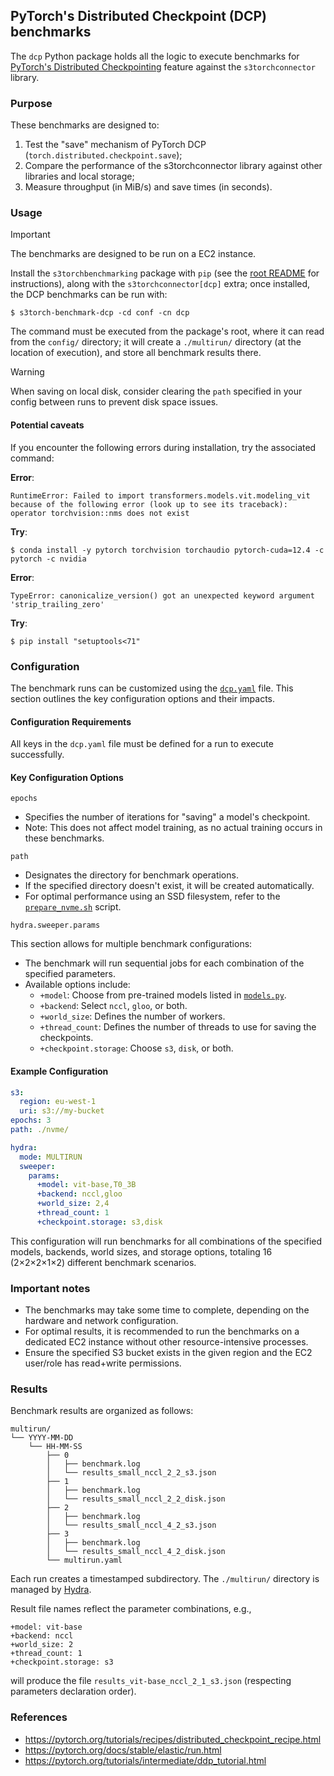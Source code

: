 ## PyTorch's Distributed Checkpoint (DCP) benchmarks

The `dcp` Python package holds all the logic to execute benchmarks for [PyTorch's Distributed Checkpointing][DCP]
feature against the `s3torchconnector` library.

### Purpose

These benchmarks are designed to:

1. Test the "save" mechanism of PyTorch DCP (`torch.distributed.checkpoint.save`);
2. Compare the performance of the s3torchconnector library against other libraries and local storage;
3. Measure throughput (in MiB/s) and save times (in seconds).

### Usage

> [!IMPORTANT]
> The benchmarks are designed to be run on a EC2 instance.

Install the `s3torchbenchmarking` package with `pip` (see the [root README](../../../README.md) for instructions),
along with the `s3torchconnector[dcp]` extra; once installed, the DCP benchmarks can be run with:

```shell
$ s3torch-benchmark-dcp -cd conf -cn dcp
```

The command must be executed from the package's root, where it can read from the `config/` directory; it will create a
`./multirun/` directory (at the location of execution), and store all benchmark results there.

> [!WARNING]
> When saving on local disk, consider clearing the `path` specified in your config between runs to prevent disk space
> issues.

#### Potential caveats

If you encounter the following errors during installation, try the associated command:

**Error**:

```
RuntimeError: Failed to import transformers.models.vit.modeling_vit because of the following error (look up to see its traceback):
operator torchvision::nms does not exist
```

**Try**:

```shell
$ conda install -y pytorch torchvision torchaudio pytorch-cuda=12.4 -c pytorch -c nvidia
```

**Error**:

```
TypeError: canonicalize_version() got an unexpected keyword argument 'strip_trailing_zero'
```

**Try**:

```shell
$ pip install "setuptools<71"
```

### Configuration

The benchmark runs can be customized using the [`dcp.yaml`](../../../conf/dcp.yaml) file. This section outlines the key
configuration options and their impacts.

#### Configuration Requirements

All keys in the `dcp.yaml` file must be defined for a run to execute successfully.

#### Key Configuration Options

`epochs`

- Specifies the number of iterations for "saving" a model's checkpoint.
- Note: This does not affect model training, as no actual training occurs in these benchmarks.

`path`

- Designates the directory for benchmark operations.
- If the specified directory doesn't exist, it will be created automatically.
- For optimal performance using an SSD filesystem, refer to the [`prepare_nvme.sh`](../../../utils/prepare_nvme.sh)
  script.

`hydra.sweeper.params`

This section allows for multiple benchmark configurations:

- The benchmark will run sequential jobs for each combination of the specified parameters.
- Available options include:
    - `+model`: Choose from pre-trained models listed in [`models.py`](models.py).
    - `+backend`: Select `nccl`, `gloo`, or both.
    - `+world_size`: Defines the number of workers.
    - `+thread_count`: Defines the number of threads to use for saving the checkpoints.
    - `+checkpoint.storage`: Choose `s3`, `disk`, or both.

#### Example Configuration

```yaml
s3:
  region: eu-west-1
  uri: s3://my-bucket
epochs: 3
path: ./nvme/

hydra:
  mode: MULTIRUN
  sweeper:
    params:
      +model: vit-base,T0_3B
      +backend: nccl,gloo
      +world_size: 2,4
      +thread_count: 1
      +checkpoint.storage: s3,disk
```

This configuration will run benchmarks for all combinations of the specified models, backends, world sizes, and storage
options, totaling 16 (2×2×2×1×2) different benchmark scenarios.

### Important notes

- The benchmarks may take some time to complete, depending on the hardware and network configuration.
- For optimal results, it is recommended to run the benchmarks on a dedicated EC2 instance without other
  resource-intensive processes.
- Ensure the specified S3 bucket exists in the given region and the EC2 user/role has read+write permissions.

### Results

Benchmark results are organized as follows:

```shell
multirun/
└── YYYY-MM-DD
    └── HH-MM-SS
        ├── 0
        │   ├── benchmark.log
        │   └── results_small_nccl_2_2_s3.json
        ├── 1
        │   ├── benchmark.log
        │   └── results_small_nccl_2_2_disk.json
        ├── 2
        │   ├── benchmark.log
        │   └── results_small_nccl_4_2_s3.json
        ├── 3
        │   ├── benchmark.log
        │   └── results_small_nccl_4_2_disk.json
        └── multirun.yaml
```

Each run creates a timestamped subdirectory. The `./multirun/` directory is managed by [Hydra](https://hydra.cc/).

Result file names reflect the parameter combinations, e.g.,

```
+model: vit-base
+backend: nccl
+world_size: 2
+thread_count: 1
+checkpoint.storage: s3
```

will produce the file `results_vit-base_nccl_2_1_s3.json` (respecting parameters declaration order).

### References

- https://pytorch.org/tutorials/recipes/distributed_checkpoint_recipe.html
- https://pytorch.org/docs/stable/elastic/run.html
- https://pytorch.org/tutorials/intermediate/ddp_tutorial.html

[DCP]: https://pytorch.org/docs/stable/distributed.checkpoint.html
